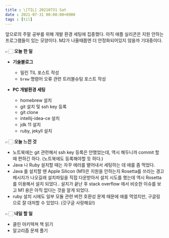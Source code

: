 ```yaml
---
title : \[TIL] 20210731 Sat
date : 2021-07-31 00:00:00+0900
tags : [til]
---
```


앞으로의 주말 공부를 위해 개발 환경 세팅에 집중했다. 아직 애플 실리콘은 지원 안하는 프로그램들이 있는 모양이다. M2가 나올때쯤엔 더 안정화되어있지 않을까 기대중이다.

👉🏻 **오늘 한 일**
* **기술블로그**
  - 밀린 TIL 포스트 작성
  - `brew` 명령어 오류 관련 트러블슈팅 포스트 작성

* **PC 개발환경 세팅**
  - homebrew 설치
  - git 설치 및 ssh key 등록
  - git clone
  - intellij-idea-ce 설치
  - jdk 11 설치
  - ruby, jekyll 설치

👉🏻 **오늘 느낀 것**
- 노트북에는 git 관련해서 ssh key 등록은 안했었는데, 역시 해두니까 commit 할 때 편하긴 하다. (노트북에도 등록해야할 듯 하다.)
- Java 나 Ruby 설치할 때는 자꾸 에러를 뱉어내서 세팅하는 데 애를 좀 먹었다.
- Java 를 설치할 땐 Apple Silicon (M1)은 지원을 안하는지 Rosetta를 쓰라는 경고 메시지가 나오길래 설치파일을 직접 다운받아서 설치 시도를 했는데 역시 Rosetta를 이용해서 설치 되었다.. 설치가 끝난 후 stack overflow 에서 비슷한 이슈를 보고 M1 용은 아직 없다는 것을 알게 되었다.
- ruby 설치 시에도 일부 모듈 관련 버전 호환성 문제 때문에 애를 먹었지만, 구글링으로 잘 대처할 수 있었다. (갓구글 사랑해요!)

👉🏻 **내일 할 일**
- 클린 아키텍쳐 책 읽기
- 알고리즘 문제 풀기
